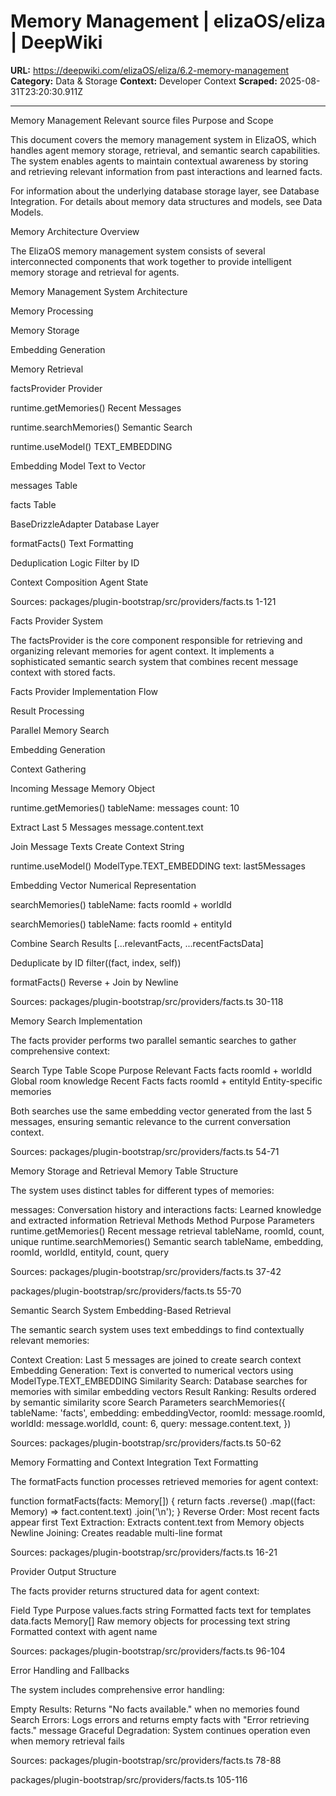 # Memory Management | elizaOS/eliza | DeepWiki

**URL:** https://deepwiki.com/elizaOS/eliza/6.2-memory-management
**Category:** Data & Storage
**Context:** Developer Context
**Scraped:** 2025-08-31T23:20:30.911Z

---

Memory Management
Relevant source files
Purpose and Scope

This document covers the memory management system in ElizaOS, which handles agent memory storage, retrieval, and semantic search capabilities. The system enables agents to maintain contextual awareness by storing and retrieving relevant information from past interactions and learned facts.

For information about the underlying database storage layer, see Database Integration. For details about memory data structures and models, see Data Models.

Memory Architecture Overview

The ElizaOS memory management system consists of several interconnected components that work together to provide intelligent memory storage and retrieval for agents.

Memory Management System Architecture

Memory Processing

Memory Storage

Embedding Generation

Memory Retrieval

factsProvider
Provider

runtime.getMemories()
Recent Messages

runtime.searchMemories()
Semantic Search

runtime.useModel()
TEXT_EMBEDDING

Embedding Model
Text to Vector

messages
Table

facts
Table

BaseDrizzleAdapter
Database Layer

formatFacts()
Text Formatting

Deduplication Logic
Filter by ID

Context Composition
Agent State

Sources: 
packages/plugin-bootstrap/src/providers/facts.ts
1-121

Facts Provider System

The factsProvider is the core component responsible for retrieving and organizing relevant memories for agent context. It implements a sophisticated semantic search system that combines recent message context with stored facts.

Facts Provider Implementation Flow

Result Processing

Parallel Memory Search

Embedding Generation

Context Gathering

Incoming Message
Memory Object

runtime.getMemories()
tableName: messages
count: 10

Extract Last 5 Messages
message.content.text

Join Message Texts
Create Context String

runtime.useModel()
ModelType.TEXT_EMBEDDING
text: last5Messages

Embedding Vector
Numerical Representation

searchMemories()
tableName: facts
roomId + worldId

searchMemories()
tableName: facts
roomId + entityId

Combine Search Results
[...relevantFacts, ...recentFactsData]

Deduplicate by ID
filter((fact, index, self))

formatFacts()
Reverse + Join by Newline

Sources: 
packages/plugin-bootstrap/src/providers/facts.ts
30-118

Memory Search Implementation

The facts provider performs two parallel semantic searches to gather comprehensive context:

Search Type	Table	Scope	Purpose
Relevant Facts	facts	roomId + worldId	Global room knowledge
Recent Facts	facts	roomId + entityId	Entity-specific memories

Both searches use the same embedding vector generated from the last 5 messages, ensuring semantic relevance to the current conversation context.

Sources: 
packages/plugin-bootstrap/src/providers/facts.ts
54-71

Memory Storage and Retrieval
Memory Table Structure

The system uses distinct tables for different types of memories:

messages: Conversation history and interactions
facts: Learned knowledge and extracted information
Retrieval Methods
Method	Purpose	Parameters
runtime.getMemories()	Recent message retrieval	tableName, roomId, count, unique
runtime.searchMemories()	Semantic search	tableName, embedding, roomId, worldId, entityId, count, query

Sources: 
packages/plugin-bootstrap/src/providers/facts.ts
37-42
 
packages/plugin-bootstrap/src/providers/facts.ts
55-70

Semantic Search System
Embedding-Based Retrieval

The semantic search system uses text embeddings to find contextually relevant memories:

Context Creation: Last 5 messages are joined to create search context
Embedding Generation: Text is converted to numerical vectors using ModelType.TEXT_EMBEDDING
Similarity Search: Database searches for memories with similar embedding vectors
Result Ranking: Results ordered by semantic similarity score
Search Parameters
searchMemories({
  tableName: 'facts',
  embedding: embeddingVector,
  roomId: message.roomId,
  worldId: message.worldId,
  count: 6,
  query: message.content.text,
})

Sources: 
packages/plugin-bootstrap/src/providers/facts.ts
50-62

Memory Formatting and Context Integration
Text Formatting

The formatFacts function processes retrieved memories for agent context:

function formatFacts(facts: Memory[]) {
  return facts
    .reverse()
    .map((fact: Memory) => fact.content.text)
    .join('\n');
}
Reverse Order: Most recent facts appear first
Text Extraction: Extracts content.text from Memory objects
Newline Joining: Creates readable multi-line format

Sources: 
packages/plugin-bootstrap/src/providers/facts.ts
16-21

Provider Output Structure

The facts provider returns structured data for agent context:

Field	Type	Purpose
values.facts	string	Formatted facts text for templates
data.facts	Memory[]	Raw memory objects for processing
text	string	Formatted context with agent name

Sources: 
packages/plugin-bootstrap/src/providers/facts.ts
96-104

Error Handling and Fallbacks

The system includes comprehensive error handling:

Empty Results: Returns "No facts available." when no memories found
Search Errors: Logs errors and returns empty facts with "Error retrieving facts." message
Graceful Degradation: System continues operation even when memory retrieval fails

Sources: 
packages/plugin-bootstrap/src/providers/facts.ts
78-88
 
packages/plugin-bootstrap/src/providers/facts.ts
105-116
